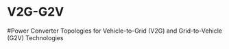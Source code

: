# V2G-G2V
#Power Converter Topologies for
Vehicle-to-Grid (V2G) and Grid-to-Vehicle (G2V)
Technologies
